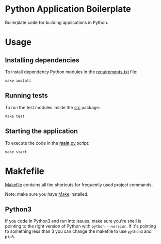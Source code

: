 # Python Application Boilerplate

Boilerplate code for building applications in Python.


# Usage

## Installing dependencies

To install dependency Python modules in the [requirements.txt][] file:

```shell
make install
```

[Makefile]: ./Makefile
[requirements.txt]: ./requirements.txt

## Running tests

To run the test modules inside the [src][] package:

```shell
make test
```

[src]: ./src

## Starting the application

To execute the code in the [__main__.py][] script:

```shell
make start
```

[__main__.py]: ./__main__.py

# Makfefile 

[Makefile][] contains all the shortcuts for frequently used project commands.

Note: make sure you have [Make](https://www.gnu.org/software/make/) installed.

## Python3

If you code in Python3 and run into issues, make sure you're shell is pointing to the right version of Python with `python --version`. If it's pointing to something less than 3 you can change the makefile to use `python3` and `pip3`.
